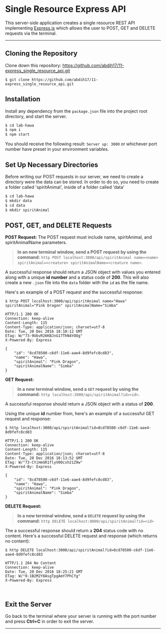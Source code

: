 __Single Resource Express API__
======
This server-side application creates a single resource REST API implementing [Express.js](http://expressjs.com/) which allows the user to POST, GET and DELETE requests via the terminal.

---
## Cloning the Repository
Clone down this repository:  https://github.com/abdih17/11-express_single_resource_api.git

```
$ git clone https://github.com/abdih17/11-express_single_resource_api.git
```

## Installation

Install any dependency from the `package.json` file into the project root
directory, and start the server.

```sh
$ cd lab-hawa
$ npm i
$ npm start
```

You should receive the following result: `Server up: 3000` or whichever port number have preset in your environment variables.

## Set Up Necessary Directories

Before writing our POST requests in our server, we need to create a directory were the data can be stored. In order to do so, you need to create a folder called 'spiritAnimal', inside of a folder called 'data'

```sh
$ cd lab-hawa
$ mkdir data
$ cd data
$ mkdir spiritAnimal
```

## POST, GET, and DELETE Requests

**POST Request:**
The POST request must include name, spiritAnimal, and spiritAnimalName parameters.

>**In an new terminal window, send a POST request by using the command:**
>`http POST localhost:3000/api/spiritAnimal name=<name> spiritAnimal=<creature> spiritAnimalName=<creature name>`.

A successful response should return a JSON object with values you entered along with a unique **id number** and a status code of **200**. This will also create a new `.json` file into the `data` folder with the `id` as the file name.

Here's an example of a POST request and the successful response:
```
$ http POST localhost:3000/api/spiritAnimal name="Hawa" spiritAnimal="Pink Dragon" spiritAnimalName="Simba"

HTTP/1.1 200 OK
Connection: keep-alive
Content-Length: 115
Content-Type: application/json; charset=utf-8
Date: Tue, 20 Dec 2016 18:10:12 GMT
ETag: W/"73-9UbvR26KBJnG17ThN4YOOg"
X-Powered-By: Express

{
    "id": "8cd78500-c6df-11e6-aae4-8d9fefc8cd83",
    "name": "Hawa",
    "spiritAnimal": "Pink Dragon",
    "spiritAnimalName": "Simba"
}
```

**GET Request:**

>**In a new terminal window, send a `GET` request by using the command:**
>`http localhost:3000/api/spiritAnimal?id=<id>`.

A successful response should return a JSON object with a status of **200**.

Using the unique **id** number from, here's an example of a successful GET request and response:
```
$ http localhost:3000/api/spiritAnimal?id=8cd78500-c6df-11e6-aae4-8d9fefc8cd83

HTTP/1.1 200 OK
Connection: keep-alive
Content-Length: 115
Content-Type: application/json; charset=utf-8
Date: Tue, 20 Dec 2016 18:13:52 GMT
ETag: W/"73-CYiHeGR1flyV0Ocsh21Z9w"
X-Powered-By: Express

{
    "id": "8cd78500-c6df-11e6-aae4-8d9fefc8cd83",
    "name": "Hawa",
    "spiritAnimal": "Pink Dragon",
    "spiritAnimalName": "Simba"
}

```

**DELETE Request:**

>**In a new terminal window, send a `DELETE` request by using the command:**
>`http DELETE localhost:8000/api/spiritAnimal?id=<id>`

The a successful response should return a **204** status code with no content.
Here's a successful DELETE request and response (which returns no content):
```
$ http DELETE localhost:3000/api/spiritAnimal?id=8cd78500-c6df-11e6-aae4-8d9fefc8cd83

HTTP/1.1 204 No Content
Connection: keep-alive
Date: Tue, 20 Dec 2016 18:25:21 GMT
ETag: W/"0-1B2M2Y8AsgTpgAmY7PhCfg"
X-Powered-By: Express



```

## Exit the Server

Go back to the terminal where your server is running with the port number and press **Ctrl+C** in order to exit the server.

---
